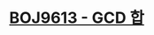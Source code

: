 # [BOJ9613 - GCD 합](https://www.acmicpc.net/problem/9613)
<!--tags: euclidean algorithm, math, number theory-->
